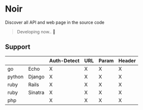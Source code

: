 # Noir
Discover all API and web page in the source code

> Developing now.. 🚧

## Support
|        |         | Auth-Detect | URL | Param | Header |
|--------|---------|-------------|-----|-------|--------|
| go     | Echo    |      X      |  X  | X     | X      |
| python | Django  |      X      |  X  | X     | X      |
| ruby   | Rails   |      X      |  X  | X     | X      |
| ruby   | Sinatra |      X      |  X  | X     | X      |
| php    |         |      X      |  X  | X     | X      |